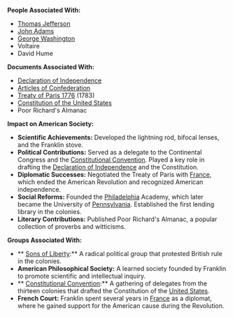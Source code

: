 
**People Associated With:**

* [Thomas Jefferson](./../Thomas-Jefferson/)
* [John Adams](./../John-Adams/)
* [George Washington](./../George-Washington/)
* Voltaire
* David Hume

**Documents Associated With:**

* [Declaration of Independence](./../Declaration-of-Independence/)
* [Articles of Confederation](./../Articles-of-Confederation/)
* [Treaty of Paris 1776](./../Treaty-of-Paris-1776/) (1783)
* [Constitution of the United States](./../Constitution-of-the-United-States/)
* Poor Richard's Almanac

**Impact on American Society:**

* **Scientific Achievements:** Developed the lightning rod, bifocal lenses, and the Franklin stove.
* **Political Contributions:** Served as a delegate to the Continental Congress and the [Constitutional Convention](./../Constitutional-Convention/). Played a key role in drafting the [Declaration of Independence](./../Declaration-of-Independence/) and the Constitution.
* **Diplomatic Successes:** Negotiated the Treaty of Paris with [France](./../France/), which ended the American Revolution and recognized American independence.
* **Social Reforms:** Founded the [Philadelphia](./../Philadelphia/) Academy, which later became the University of [Pennsylvania](./../Pennsylvania/). Established the first lending library in the colonies.
* **Literary Contributions:** Published Poor Richard's Almanac, a popular collection of proverbs and witticisms.

**Groups Associated With:**

* ** [Sons of Liberty](./../Sons-of-Liberty/):** A radical political group that protested British rule in the colonies.
* **American Philosophical Society:** A learned society founded by Franklin to promote scientific and intellectual inquiry.
* ** [Constitutional Convention](./../Constitutional-Convention/):** A gathering of delegates from the thirteen colonies that drafted the Constitution of the [United States](./../United-States/).
* **French Court:** Franklin spent several years in [France](./../France/) as a diplomat, where he gained support for the American cause during the Revolution.